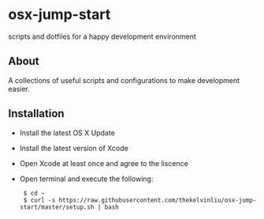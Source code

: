 # osx-jump-start
scripts and dotfiles for a happy development environment

## About
A collections of useful scripts and configurations to make development easier.

## Installation
 - Install the latest OS X Update
 - Install the latest version of Xcode
 - Open Xcode at least once and agree to the liscence
 - Open terminal and execute the following:

        $ cd ~
        $ curl -s https://raw.githubusercontent.com/thekelvinliu/osx-jump-start/master/setup.sh | bash
